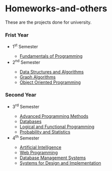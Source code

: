 # Homeworks-and-others

These are the projects done for university.

### Frist Year
<ul>
  <li>1<sup>st</sup> Semester</li>
  <ul>
    <li><a href="https://github.com/911-Brinza-Alina-Elena/Homeworks-and-others/tree/main/First%20Year/Semester%201/Fundamentals%20of%20Programming">Fundamentals of Programming</a></li>
  </ul>
  <li>2<sup>nd</sup> Semester</li>
  <ul>
    <li><a href="https://github.com/911-Brinza-Alina-Elena/Homeworks-and-others/tree/main/First%20Year/Semester%202/Data%20Structures%20and%20Algorithms">Data Structures and Algorithms</a></li>
    <li><a href="https://github.com/911-Brinza-Alina-Elena/Homeworks-and-others/tree/main/First%20Year/Semester%202/Graph%20Algorithms">Graph Algorithms</a></li>
    <li><a href="https://github.com/911-Brinza-Alina-Elena/Homeworks-and-others/tree/main/First%20Year/Semester%202/Object%20Oriented%20Programming">Object Oriented Programming</a></li>
  </ul>
</ul>

### Second Year
<ul>
  <li>3<sup>rd</sup> Semester</li>
  <ul>
    <li><a href="https://github.com/911-Brinza-Alina-Elena/Homeworks-and-others/tree/main/Second%20Year/Semester%201/Advanced%20Programming%20Methods">Advanced Programming Methods</a></li>
    <li><a href="https://github.com/911-Brinza-Alina-Elena/Homeworks-and-others/tree/main/Second%20Year/Semester%201/Databases">Databases</a></li>
    <li><a href="https://github.com/911-Brinza-Alina-Elena/Homeworks-and-others/tree/main/Second%20Year/Semester%201/Logical%20and%20Functional%20Programming">Logical and Functional Programming</a></li>
    <li><a href="https://github.com/911-Brinza-Alina-Elena/Homeworks-and-others/tree/main/Second%20Year/Semester%201/Probability%20and%20Statistics">Probability and Statistics</a></li>
  </ul>
  <li>4<sup>th</sup> Semester</li>
  <ul>
    <li><a href="https://github.com/911-Brinza-Alina-Elena/Homeworks-and-others/tree/main/Second%20Year/Semester%202/Artificial%20Intelligence">Artificial Intelligence</a></li>
    <li><a href="https://github.com/911-Brinza-Alina-Elena/Homeworks-and-others/tree/main/Second%20Year/Semester%202/Web%20Programming">Web Programming</a></li>
    <li><a href="https://github.com/911-Brinza-Alina-Elena/Homeworks-and-others/tree/main/Second%20Year/Semester%202/Database%20Management%20Systems">Database Management Systems</a></li>
    <li><a href="https://github.com/911-Brinza-Alina-Elena/Homeworks-and-others/tree/main/Second%20Year/Semester%202/Systems%20for%20Design%20and%20Implementation">Systems for Design and Implementation</a></li>
  </ul>
</ul>
  
